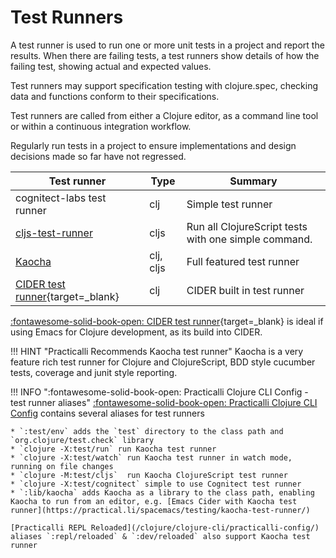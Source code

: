 # Test Runners

A test runner is used to run one or more unit tests in a project and report the results.  When there are failing tests, a test runners show details of how the failing test, showing actual and expected values.

Test runners may support specification testing with clojure.spec, checking data and functions conform to their specifications.

Test runners are called from either a Clojure editor, as a command line tool or within a continuous integration workflow.

Regularly run tests in a project to ensure implementations and design decisions made so far have not regressed.

| Test runner                                                                                            | Type      | Summary                                              |
|--------------------------------------------------------------------------------------------------------|-----------|------------------------------------------------------|
| cognitect-labs test runner                                                                             | clj       | Simple test runner                                   |
| [cljs-test-runner](https://github.com/Olical/cljs-test-runner)                                         | cljs      | Run all ClojureScript tests with one simple command. |
| [Kaocha](https://github.com/lambdaisland/kaocha)                                                       | clj, cljs | Full featured test runner                            |
| [CIDER test runner](https://practical.li/spacemacs/testing/unit-testing/running-tests/){target=_blank} | clj       | CIDER built in test runner                           |

[:fontawesome-solid-book-open: CIDER test runner](https://practical.li/spacemacs/testing/unit-testing/running-tests/){target=_blank} is ideal if using Emacs for Clojure development, as its build into CIDER.

!!! HINT "Practicalli Recommends Kaocha test runner"
    Kaocha is a very feature rich test runner for Clojure and ClojureScript, BDD style cucumber tests, coverage and junit style reporting.

!!! INFO ":fontawesome-solid-book-open: Practicalli Clojure CLI Config - test runner aliases"
    [:fontawesome-solid-book-open: Practicalli Clojure CLI Config](/clojure/clojure-cli/practicalli-config/) contains several aliases for test runners

    * `:test/env` adds the `test` directory to the class path and `org.clojure/test.check` library
    * `clojure -X:test/run` run Kaocha test runner
    * `clojure -X:test/watch` run Kaocha test runner in watch mode, running on file changes
    * `clojure -M:test/cljs`  run Kaocha ClojureScript test runner
    * `clojure -X:test/cognitect` simple to use Cognitect test runner
    * `:lib/kaocha` adds Kaocha as a library to the class path, enabling Kaocha to run from an editor, e.g. [Emacs Cider with Kaocha test runner](https://practical.li/spacemacs/testing/kaocha-test-runner/)

    [Practicalli REPL Reloaded](/clojure/clojure-cli/practicalli-config/) aliases `:repl/reloaded` & `:dev/reloaded` also support Kaocha test runner

<!-- ClojureScript specific testing content -->
<!-- ## ClojureScript testing -->
<!-- * [cljs-test-display](https://github.com/bhauman/cljs-test-display) - visual display of in-browser ClojureScript test run -->
<!-- cljs-test-display is a ClojureScript library provide visual system feedback for web-based test runners.  It is already included in figwheel-main -->
<!-- If you have tests written with cljs.test and you can run them in the browser you can use cljs-test-display. -->
